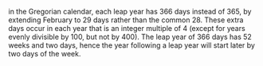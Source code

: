 in the Gregorian calendar, each leap year has 366 days instead of 365, by extending February to 29 days rather than the common 28. These extra days occur in each year that is an integer multiple of 4 (except for years evenly divisible by 100, but not by 400). The leap year of 366 days has 52 weeks and two days, hence the year following a leap year will start later by two days of the week. 
